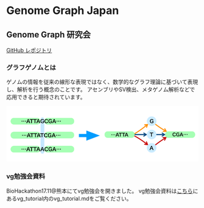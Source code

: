 # Genome Graph Japan

## Genome Graph 研究会

[GitHub レポジトリ](https://github.com/genomegraph/)

### グラフゲノムとは

ゲノムの情報を従来の線形な表現ではなく、数学的なグラフ理論に基づいて表現し、解析を行う概念のことです。
アセンブリやSV検出、メタゲノム解析などで応用できると期待されています。

![例：SNPのグラフ表現](images/SNP_IMAGE.png)

### vg勉強会資料

BioHackathon17.11@熊本にてvg勉強会を開きました。
vg勉強会資料は[こちら](https://github.com/genomegraph/workshop)にあるvg_tutorial内のvg_tutorial.mdをご覧ください。

